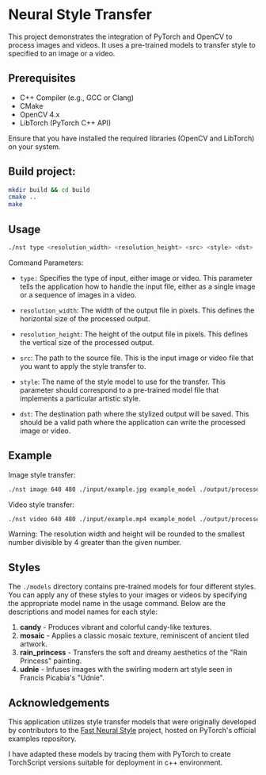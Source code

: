 # Neural Style Transfer
This project demonstrates the integration of PyTorch and OpenCV to process images and videos. It uses a pre-trained models to transfer style to specified to an image or a video.

## Prerequisites
- C++ Compiler (e.g., GCC or Clang)
- CMake
- OpenCV 4.x
- LibTorch (PyTorch C++ API)

Ensure that you have installed the required libraries (OpenCV and LibTorch) on your system.

## Build project:
```bash
mkdir build && cd build
cmake ..
make
```

## Usage
```bash
./nst type <resolution_width> <resolution_height> <src> <style> <dst>
```

Command Parameters:
- `type:` Specifies the type of input, either image or video. This parameter tells the application how to handle the input file, either as a single image or a sequence of images in a video.

- `resolution_width`: The width of the output file in pixels. This defines the horizontal size of the processed output.

- `resolution_height`: The height of the output file in pixels. This defines the vertical size of the processed output.

- `src`: The path to the source file. This is the input image or video file that you want to apply the style transfer to.

- `style`: The name of the style model to use for the transfer. This parameter should correspond to a pre-trained model file that implements a particular artistic style.

- `dst`: The destination path where the stylized output will be saved. This should be a valid path where the application can write the processed image or video.

## Example
Image style transfer:
```bash
./nst image 640 480 ./input/example.jpg example_model ./output/processed_example.jpg
```

Video style transfer:
```bash
./nst video 640 480 ./input/example.mp4 example_model ./output/processed_example.mp4
```

Warning: The resolution width and height will be rounded to the smallest number divisible by 4 greater than the given number.

## Styles

The `./models` directory contains pre-trained models for four different styles. You can apply any of these styles to your images or videos by specifying the appropriate model name in the usage command. Below are the descriptions and model names for each style:

1. **candy** - Produces vibrant and colorful candy-like textures.
2. **mosaic** - Applies a classic mosaic texture, reminiscent of ancient tiled artwork.
3. **rain_princess** - Transfers the soft and dreamy aesthetics of the "Rain Princess" painting.
4. **udnie** - Infuses images with the swirling modern art style seen in Francis Picabia's "Udnie".

## Acknowledgements
This application utilizes style transfer models that were originally developed by contributors to the [Fast Neural Style](https://github.com/pytorch/examples/tree/main/fast_neural_style) project, hosted on PyTorch's official examples repository.

I have adapted these models by tracing them with PyTorch to create TorchScript versions suitable for deployment in c++ environment.


